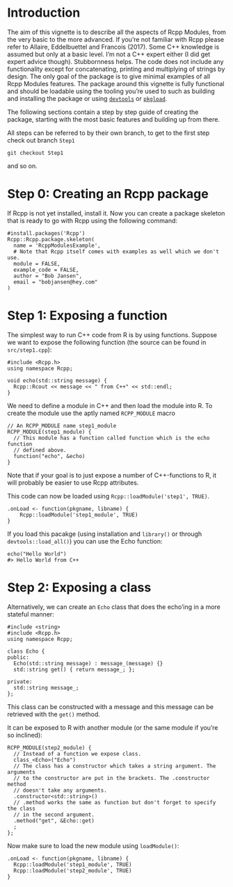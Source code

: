 Introduction
============

The aim of this vignette is to describe all the aspects of Rcpp Modules,
from the very basic to the more advanced. If you’re not familiar with
Rcpp please refer to Allaire, Eddelbuettel and Francois (2017). Some C++
knowledge is assumed but only at a basic level. I’m not a C++ expert
either (I did get expert advice though). Stubbornness helps. The code
does not include any functionality except for concatenating, printing
and multiplying of strings by design. The only goal of the package is to
give minimal examples of all Rcpp Modules features. The package around
this vignette is fully functional and should be loadable using the
tooling you’re used to such as building and installing the package or
using [`devtools`](https://cran.r-project.org/web/packages/devtools/) or
[`pkgload`](https://cran.r-project.org/web/packages/pkgload/).

The following sections contain a step by step guide of creating the
package, starting with the most basic features and building up from
there.

All steps can be referred to by their own branch, to get to the first
step check out branch `Step1`

    git checkout Step1

and so on.

Step 0: Creating an Rcpp package
================================

If Rcpp is not yet installed, install it. Now you can create a package
skeleton that is ready to go with Rcpp using the following command:

    #install.packages('Rcpp')
    Rcpp::Rcpp.package.skeleton(
      name = 'RcppModulesExample',
      # Note that Rcpp itself comes with examples as well which we don't use.
      module = FALSE,
      example_code = FALSE,
      author = "Bob Jansen",
      email = "bobjansen@hey.com"
    )

Step 1: Exposing a function
===========================

The simplest way to run C++ code from R is by using functions. Suppose
we want to expose the following function (the source can be found in
`src/step1.cpp`):

    #include <Rcpp.h>
    using namespace Rcpp;

    void echo(std::string message) {
      Rcpp::Rcout << message << " from C++" << std::endl;
    }

We need to define a module in C++ and then load the module into R. To
create the module use the aptly named `RCPP_MODULE` macro

    // An RCPP_MODULE name step1_module
    RCPP_MODULE(step1_module) {
      // This module has a function called function which is the echo function
      // defined above.
      function("echo", &echo)
    }

Note that if your goal is to just expose a number of C++-functions to R,
it will probably be easier to use Rcpp attributes.

This code can now be loaded using `Rcpp::loadModule('step1', TRUE)`.

    .onLoad <- function(pkgname, libname) {
        Rcpp::loadModule('step1_module', TRUE)
    }

If you load this pacakge (using installation and `library()` or through
`devtools::load_all()`) you can use the Echo function:

    echo("Hello World")
    #> Hello World from C++

Step 2: Exposing a class
========================

Alternatively, we can create an `Echo` class that does the echo’ing in a
more stateful manner:

    #include <string>
    #include <Rcpp.h>
    using namespace Rcpp;

    class Echo {
    public:
      Echo(std::string message) : message_(message) {}
      std::string get() { return message_; };

    private:
      std::string message_;
    };

This class can be constructed with a message and this message can be
retrieved with the `get()` method.

It can be exposed to R with another module (or the same module if you’re
so inclined):

    RCPP_MODULE(step2_module) {
      // Instead of a function we expose class.
      class_<Echo>("Echo")
      // The class has a constructor which takes a string argument. The arguments
      // to the constructor are put in the brackets. The .constructor method
      // doesn't take any arguments.
      .constructor<std::string>()
      // .method works the same as function but don't forget to specify the class
      // in the second argument.
      .method("get", &Echo::get)
      ;
    };

Now make sure to load the new module using `loadModule()`:

    .onLoad <- function(pkgname, libname) {
      Rcpp::loadModule('step1_module', TRUE)
      Rcpp::loadModule('step2_module', TRUE)
    }

